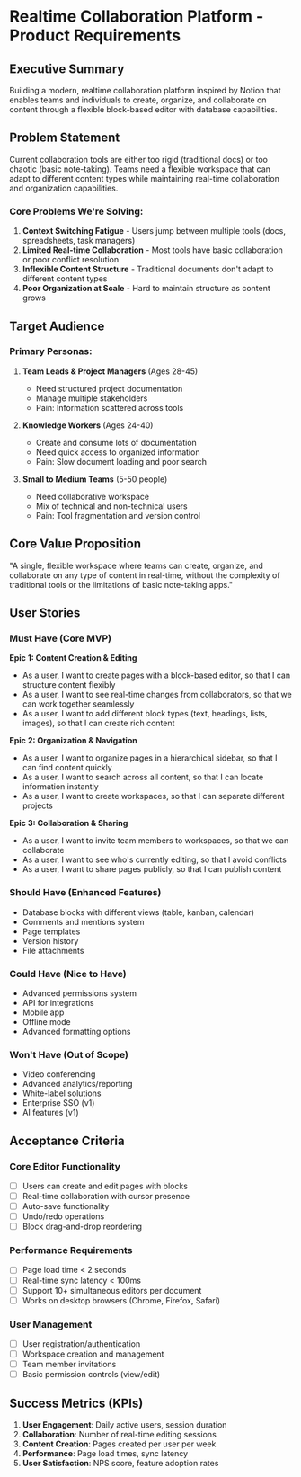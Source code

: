 # Realtime Collaboration Platform - Product Requirements

## Executive Summary
Building a modern, realtime collaboration platform inspired by Notion that enables teams and individuals to create, organize, and collaborate on content through a flexible block-based editor with database capabilities.

## Problem Statement
Current collaboration tools are either too rigid (traditional docs) or too chaotic (basic note-taking). Teams need a flexible workspace that can adapt to different content types while maintaining real-time collaboration and organization capabilities.

### Core Problems We're Solving:
1. **Context Switching Fatigue** - Users jump between multiple tools (docs, spreadsheets, task managers)
2. **Limited Real-time Collaboration** - Most tools have basic collaboration or poor conflict resolution
3. **Inflexible Content Structure** - Traditional documents don't adapt to different content types
4. **Poor Organization at Scale** - Hard to maintain structure as content grows

## Target Audience

### Primary Personas:
1. **Team Leads & Project Managers** (Ages 28-45)
   - Need structured project documentation
   - Manage multiple stakeholders
   - Pain: Information scattered across tools

2. **Knowledge Workers** (Ages 24-40)
   - Create and consume lots of documentation
   - Need quick access to organized information
   - Pain: Slow document loading and poor search

3. **Small to Medium Teams** (5-50 people)
   - Need collaborative workspace
   - Mix of technical and non-technical users
   - Pain: Tool fragmentation and version control

## Core Value Proposition
"A single, flexible workspace where teams can create, organize, and collaborate on any type of content in real-time, without the complexity of traditional tools or the limitations of basic note-taking apps."

## User Stories

### Must Have (Core MVP)
**Epic 1: Content Creation & Editing**
- As a user, I want to create pages with a block-based editor, so that I can structure content flexibly
- As a user, I want to see real-time changes from collaborators, so that we can work together seamlessly
- As a user, I want to add different block types (text, headings, lists, images), so that I can create rich content

**Epic 2: Organization & Navigation**
- As a user, I want to organize pages in a hierarchical sidebar, so that I can find content quickly
- As a user, I want to search across all content, so that I can locate information instantly
- As a user, I want to create workspaces, so that I can separate different projects

**Epic 3: Collaboration & Sharing**
- As a user, I want to invite team members to workspaces, so that we can collaborate
- As a user, I want to see who's currently editing, so that I avoid conflicts
- As a user, I want to share pages publicly, so that I can publish content

### Should Have (Enhanced Features)
- Database blocks with different views (table, kanban, calendar)
- Comments and mentions system
- Page templates
- Version history
- File attachments

### Could Have (Nice to Have)
- Advanced permissions system
- API for integrations
- Mobile app
- Offline mode
- Advanced formatting options

### Won't Have (Out of Scope)
- Video conferencing
- Advanced analytics/reporting
- White-label solutions
- Enterprise SSO (v1)
- AI features (v1)

## Acceptance Criteria

### Core Editor Functionality
- [ ] Users can create and edit pages with blocks
- [ ] Real-time collaboration with cursor presence
- [ ] Auto-save functionality
- [ ] Undo/redo operations
- [ ] Block drag-and-drop reordering

### Performance Requirements
- [ ] Page load time < 2 seconds
- [ ] Real-time sync latency < 100ms
- [ ] Support 10+ simultaneous editors per document
- [ ] Works on desktop browsers (Chrome, Firefox, Safari)

### User Management
- [ ] User registration/authentication
- [ ] Workspace creation and management
- [ ] Team member invitations
- [ ] Basic permission controls (view/edit)

## Success Metrics (KPIs)
1. **User Engagement**: Daily active users, session duration
2. **Collaboration**: Number of real-time editing sessions
3. **Content Creation**: Pages created per user per week
4. **Performance**: Page load times, sync latency
5. **User Satisfaction**: NPS score, feature adoption rates
